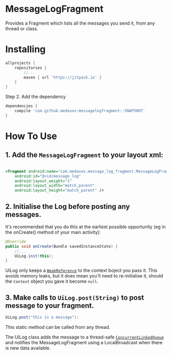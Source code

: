 # MessageLogFragment
Provides a Fragment which lists all the messages you send it, from any thread or class.

# Installing

```gradle
allprojects {
    repositories {
        //...
        maven { url 'https://jitpack.io' }
    }
}
```

Step 2. Add the dependency
```gradle
dependencies {
    compile 'com.github.medavox:messagelogfragment:-SNAPSHOT'
}
```

# How To Use

## 1. Add the `MessageLogFragment` to your layout xml:

```xml

<fragment android:name="com.medavox.message_log_fragment.MessageLogFragment"
    android:id="@+id/message_log"
    android:layout_weight="1"
    android:layout_width="match_parent"
    android:layout_height="match_parent" />

```

## 2. Initialise the Log before posting any messages.

It's recommended that you do this at the earliest possible opportunity
(eg in the onCreate() method of your main activity):

```java
@Override
public void onCreate(Bundle savedInstanceState) {
    //...
    UiLog.init(this);
}
```

UiLog only keeps a [`WeakReference`](https://docs.oracle.com/javase/8/docs/api/index.html?java/lang/ref/WeakReference.html)
to the context boject you pass it. 
This avoids memory leaks, but it does mean you'll need to re-initialise it, should the `Context` object you gave it become `null`.

## 3. Make calls to `UiLog.post(String)` to post message to your fragment.

```java
UiLog.post("this is a message");
```

This static method can be called from any thread. 

The UiLog class adds the message to a thread-safe 
[`ConcurrentLinkedQueue`](https://docs.oracle.com/javase/7/docs/api/java/util/concurrent/ConcurrentLinkedQueue.html)
and notifies the MessageLogFragment using a LocalBroadcast when there is new data available.



